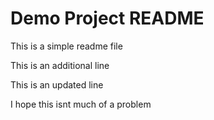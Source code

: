 # Demo Project README

This is a simple readme file

This is an additional line

This is an updated line

I hope this isnt much of a problem
